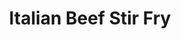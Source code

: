 ---
title: Italian Beef Stir Fry
description:
tags: family dinner draft
source: Barbara Rearden
yield: 
ingredients: 
- 1 lean beef top round steak
- 1/2 lb green beans
- 1/2 lb small red potatoes ( cut in quarters )
- 2 Tbs water
- 2 tsp olive olive oil
- 1 large red onion ( thickly sliced )
- 2 garlic cloves ( minced )
- 1/2 lb small mushrooms
- 1/4 cup tomatoes ( dried & diced )
- 2 Tbs chopped italian parsely
- 2 Tbs balsamic vinegar
- 3/4 tsp salt
- 1/4 tsp pepper
instructions: 
- Thinly slice steak, set aside
- In 2 qt casserole dish, cook green beans, potatoes, and 2 Tbs water covered on high 7-10 mins ( ??? ) until gr beans are tender crisp and potatoes are tender
- In large skillet over medium high heatcokk onion and garlic until tender
- Stir in mishrooms and tomatoes and cook until vegetables are lightly browned
- Add green beans and potatoes and their liquid to the skillet
- Cook over medium heat until liquid is gone
- Remove vegetables
- Cook steak pieces on medium high heat stirring quickly
- Toss beef, parsley, vinegar, salt, pepper, and vegetables
---